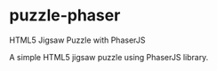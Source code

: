 # puzzle-phaser
HTML5 Jigsaw Puzzle with PhaserJS

A simple HTML5 jigsaw puzzle using PhaserJS library.
